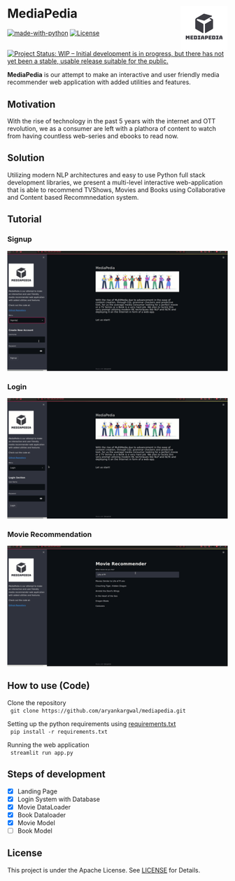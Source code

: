 # MediaPedia <img align = "right" height = "100" src = "assets/logo.png">
[![made-with-python](https://img.shields.io/badge/Made%20with-Python-1f425f.svg)](https://www.python.org/)
[![License](https://img.shields.io/badge/License-Apache%202.0-blue.svg)](https://opensource.org/licenses/Apache-2.0)
[![Project Status: WIP – Initial development is in progress, but there has not yet been a stable, usable release suitable for the public.](https://www.repostatus.org/badges/latest/wip.svg)](https://www.repostatus.org/#wip)
<br>

**MediaPedia** is our attempt to make an interactive and user friendly media recommender web application with added utilities and features.

## Motivation
With the rise of technology in the past 5 years with the internet and OTT revolution, we as a consumer are left with a plathora of content to watch from having countless web-series and ebooks to read now.

## Solution
Utilizing modern NLP architectures and easy to use Python full stack development libraries, we present a multi-level interactive web-application that is able to recommend TVShows, Movies and Books using Collaborative and Content based Recommnedation system.

## Tutorial
### Signup<br>
<img src="assets/signup.gif"><br>

### Login<br>
<img src="assets/login.gif"><br>

### Movie Recommendation<br>
<img src="assets/movie.gif"><br>

## How to use (Code)<br>
Clone the repository<br>
``` git clone https://github.com/aryankargwal/mediapedia.git```<br>

Setting up the python requirements using [requirements.txt](requirements.txt)<br>
``` pip install -r requirements.txt```<br>

Running the web application<br>
``` streamlit run app.py```<br> 


## Steps of development
- [x] Landing Page
- [x] Login System with Database
- [x] Movie DataLoader
- [x] Book Dataloader
- [x] Movie Model
- [ ] Book Model

## License 
This project is under the Apache License. See [LICENSE](LICENSE) for Details.
